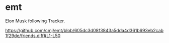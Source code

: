 # emt
Elon Musk following Tracker.

https://github.com/cmj/emt/blob/605dc3d08f3843a5dda4d361b693eb2cab1f29de/friends.diff#L1-L50
